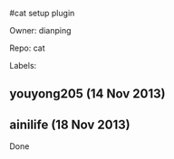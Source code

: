 #cat setup plugin

Owner: dianping

Repo: cat

Labels: 

## youyong205 (14 Nov 2013)



## ainilife (18 Nov 2013)

Done


